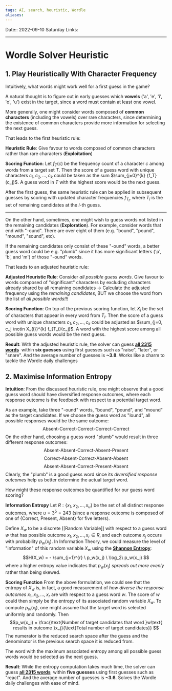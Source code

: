 ```yaml
---
tags: AI, search, heuristic, Wordle
aliases: 
---
```

Date:: 2022-09-10 Saturday
Links: 
- - -
# Wordle Solver Heuristic

## 1. Play Heuristically With Character Frequency

Intuitively, what words might work well for a first guess in the game?

A natural thought is to figure out in early guesses which **vowels** ('a', 'e', 'i', 'o', 'u') exist in the target, since a word must contain at least one vowel.

More generally, one might consider words composed of **common characters** (including the vowels) over rare characters, since determining the existence of common characters provide more information for selecting the next guess.

That leads to the first heuristic rule:

**Heuristic Rule**: Give favour to words composed of common characters rather than rare characters (**Exploitation**)

**Scoring Function**: Let ${f_T}(c)$ be the frequency count of a character $c$ among words from a target set $T$. Then the score of a guess word with unique characters $c_1, c_2, ..., c_k$ could be taken as the sum $\sum_{j=0}^{k} {f_T}(c_j)$. A guess word in $T$ with the highest score would be the next guess.

After the first guess, the same heuristic rule can be applied in subsequent guesses by scoring with updated character frequencies $f_{T_i}$, where $T_i$ is the set of remaining candidates at the $i$-th guess.

---

On the other hand, sometimes, one might wish to guess words not listed in the remaining candidates (**Exploration**). For example, consider words that end with "-ound". There are over eight of them (e.g. "bound", "pound", "mound", "sound", etc).

If the remaining candidates only consist of these "-ound" words, a better guess word could be e.g. "plumb" since it has more significant letters ('p', 'b', and 'm') of those "-ound" words.

That leads to an adjusted heuristic rule:

**Adjusted Heuristic Rule**: Consider *all possible guess words*. Give favour to words composed of "significant" characters by excluding characters already shared by all remaining candidates → Calculate the adjusted frequency using the *remaining candidates*, BUT we choose the word from  the list of *all possible words!!!*

**Scoring Function**: On top of the previous scoring function, let $X_{i}$ be the set of characters that appear in every word from $T_i$. Then the score of a guess word with unique characters $c_1, c_2, ..., c_k$ could be adjusted as $\sum_{j=0, c_j \notin X_{i}}^{k} f_{T_i}(c_j)$. A word with the highest score among all possible guess words would be the next guess.

**Result**: With the adjusted heuristic rule, the solver can guess [**all 2315 words**](https://raw.githubusercontent.com/kiking0501/Wordle-Solver/master/data/small-ordered.txt)  within **six guesses** using first guesses such as "raise", "later", or "snare". And the average number of guesses is **~3.8**. Works like a charm to tackle the Wordle daily challenges

## 2. Maximise Information Entropy

**Intuition**: From the discussed heuristic rule, one might observe that a good guess word should have diversified response outcomes, where each response outcome is the feedback with respect to a potential target word.

As an example, take three "-ound" words, "bound", "pound", and "mound" as the target candidates. If we choose the guess word as "lound", all possible responses would be the same outcome: $$\text{Absent-Correct-Correct-Correct-Correct}$$ On the other hand, choosing a guess word "plumb" would result in three different response outcomes: $$\text{Absent-Absent-Correct-Absent-Present}$$ $$\text{Correct-Absent-Correct-Absent-Absent}$$ $$\text{Absent-Absent-Correct-Present-Absent}$$ Clearly, the "plumb" is a good guess word since its *diversified response outcomes* help us better determine the actual target word.

How might these response outcomes be quantified for our guess word scoring?

**Information Entropy** Let $R: \{x_1, x_2, ..., x_u\}$ be the set of all distinct response outcomes, where $u = 3^5 = 243$ (since a response outcome is composed of one of {$\text{Correct, Present, Absent}$} for five letters).

Define $X_w$ to be a discrete [[Random Variable]] with respect to a guess word $w$ that has possible outcome $x_1, x_2, ..., x_r \in R$, and each outcome $x_j$ occurs with probability $p_w(x_j)$. In Information Theory, we could measure the level of "information" of this random variable $X_w$ using the [**Shannon Entropy**](https://en.wikipedia.org/wiki/Entropy_(information_theory)): $$H(X_w) = - \sum_{j=1}^{r} \ p_w(x_j) \ \log_2\ p_w(x_j) $$where a higher entropy value indicates that $p_w(x_j)$ *spreads out more evenly* rather than being skewed.

**Scoring Function** From the above formulation, we could see that the entropy of $X_w$ is, in fact, a good measurement of *how diverse the response outcomes* $x_1, x_2, ..., x_r$ are with respect to a guess word $w$. The score of $w$ could then simply be the entropy of its associated random variable $X_w$. To compute $p_w(x_j)$, one might assume that the target word is selected uniformly and randomly. Then $$p_w(x_j) = \frac{\text{Number of target candidates that word }w\text{ results in outcome }x_j}{\text{Total number of target candidates}} $$The numerator is the reduced search space after the guess and the denominator is the previous search space it is reduced from.

The word with the maximum associated entropy among all possible guess words would be selected as the next guess.

**Result**: While the entropy computation takes much time, the solver can guess [**all 2315 words**](https://raw.githubusercontent.com/kiking0501/Wordle-Solver/master/data/small-ordered.txt)  within **five guesses** using first guesses such as "react". And the average number of guesses is **~3.6**. Solves the Wordle daily challenges with ease of mind.